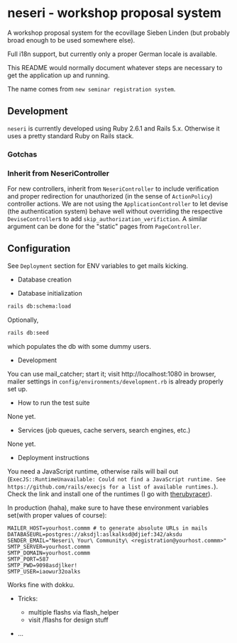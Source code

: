 # neseri - workshop proposal system

A workshop proposal system for the ecovillage Sieben Linden (but probably broad enough to be used somewhere else).

Full i18n support, but currently only a proper German locale is available.

This README would normally document whatever steps are necessary to get the
application up and running.

The name comes from `new seminar registration system`.

## Development

`neseri` is currently developed using Ruby 2.6.1 and Rails 5.x.
Otherwise it uses a pretty standard Ruby on Rails stack.

### Gotchas

### Inherit from NeseriController
For new controllers, inherit from `NeseriController` to include verification and proper redirection for unauthorized (in the sense of `ActionPolicy`) controller actions. We are not using the `ApplicationController` to let devise (the authentication system) behave well without overriding the respective `DeviseController`s to add `skip_authorization_verifiction`. A similar argument can be done for the "static" pages from `PageController`.

## Configuration

See `Deployment` section for ENV variables to get mails kicking.

* Database creation

* Database initialization

```bash
rails db:schema:load
```

Optionally,

```bash
rails db:seed
```
which populates the db with some dummy users.

* Development

You can use mail_catcher; start it; visit http://localhost:1080 in browser, mailer settings in `config/environments/development.rb` is already properly set up.

* How to run the test suite

None yet.

* Services (job queues, cache servers, search engines, etc.)

None yet.

* Deployment instructions

You need a JavaScript runtime, otherwise rails will bail out (`ExecJS::RuntimeUnavailable: Could not find a JavaScript runtime. See https://github.com/rails/execjs for a list of available runtimes.`). Check the link and install one of the runtimes (I go with [therubyracer](https://github.com/cowboyd/therubyracer)).

In production (haha), make sure to have these environment variables set(with proper values of course):

    MAILER_HOST=yourhost.commm # to generate absolute URLs in mails
    DATABASEURL=postgres://aksdjl:aslkalksd@djief:342/aksdu
    SENDER_EMAIL="Neseri\ Your\ Community\ <registration@yourhost.commm>"
    SMTP_SERVER=yourhost.commm
    SMTP_DOMAIN=yourhost.commm
    SMTP_PORT=587
    SMTP_PWD=9098asdjlker!
    SMTP_USER=iaowur32oalks

Works fine with dokku.

* Tricks:
  - multiple flashs via flash_helper
  - visit /flashs for design stuff

* ...
